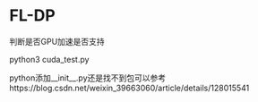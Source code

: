 # FL-DP

判断是否GPU加速是否支持

python3 cuda_test.py

python添加__init__.py还是找不到包可以参考https://blog.csdn.net/weixin_39663060/article/details/128015541

